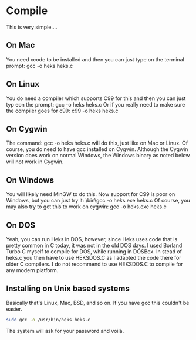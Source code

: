 # Compile

This is very simple....


## On Mac

You need xcode to be installed and then you can just type on the terminal prompt: gcc -o heks heks.c


## On Linux

You do need a compiler which supports C99 for this and then you can just typ eon the prompt: gcc -o heks heks.c
Or if you really need to make sure the compiler goes for c99: c99 -o heks heks.c

## On Cygwin

The command: gcc -o heks heks.c will do this, just like on Mac or Linux. Of course, you do need to have gcc installed on Cygwin. Although the Cygwin version does work on normal Windows, the Windows binary as noted below will not work in Cygwin.

## On Windows

You will likely need MinGW to do this. Now support for C99 is poor on Windows, but you can just try it: <your mingw path>\bin\gcc -o heks.exe heks.c
Of course, you may also try to get this to work on cygwin: gcc -o heks.exe heks.c

## On DOS

Yeah, you can run Heks in DOS, however, since Heks uses code that is pretty common in C today, it was not in the old DOS days. I used Borland Turbo C myself to compile for DOS, while running in DOSBox. In stead of heks.c you then have to use HEKSDOS.C as I adapted the code there for older C compilers. 
I do not recommend to use HEKSDOS.C to compile for any modern platform.




## Installing on Unix based systems

Basically that's Linux, Mac, BSD, and so on. If you have gcc this couldn't be easier.
~~~sh
sudo gcc -o /usr/bin/heks heks.c
~~~
The system will ask for your password and voilà. 
